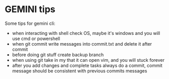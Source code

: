 # GEMINI tips

Some tips for gemini cli:

* when interacting with shell check OS, maybe it's windows and you will use cmd or powershell
* when git commit write messages into commit.txt and delete it after commit
* before doing git stuff create backup branch
* when using git take in my that it can open vim, and you will stuck forever
* after you add changes and complete tasks always do a commit, commit message should be consistent with previous commits messages
